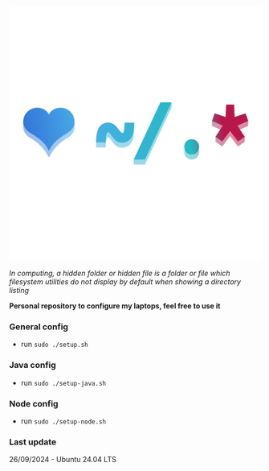 <img src="./img/dotfiles.svg">

*In computing, a hidden folder or hidden file is a folder or file which filesystem utilities do not display by default when showing a directory listing*

__Personal repository to configure my laptops, feel free to use it__

### General config
- run `sudo ./setup.sh`

### Java config
- run `sudo ./setup-java.sh`

### Node config
- run `sudo ./setup-node.sh`

### Last update 
26/09/2024 - Ubuntu 24.04 LTS
